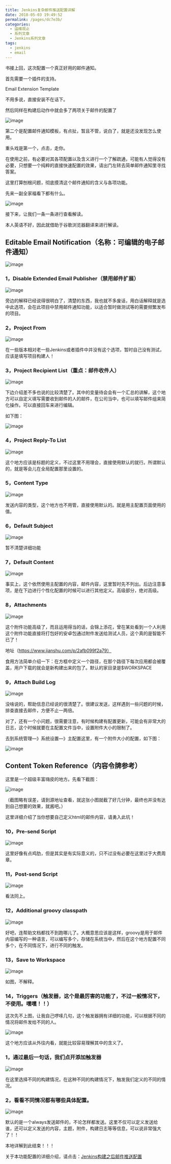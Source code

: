 ```yaml
---
title: Jenkins复杂邮件推送配置详解
date: 2018-05-03 19:49:52
permalink: /pages/dc7e3b/
categories:
  - 运维观止
  - 系列文章
  - Jenkins系列文章
tags:
  - jenkins
  - email
---
```


书接上回，这次配置一个真正好用的邮件通知。

首先需要一个插件的支持。

Email Extension Template

不用多说，直接安装不在话下。

然后同样在构建后动作中就会多了两项关于邮件的配置了

![image](https://tvax1.sinaimg.cn/large/008k1Yt0ly1grke995nd8j30dm0d2dme.jpg)

第二个是配置邮件通知模板，有点扯，暂且不管，说白了，就是还没发现怎么使用。

重头戏是第一个，点击，走你。

在使用之前，有必要对其各项配置以及含义进行一个了解疏通，可能有人觉得没有必要，只想要一个纯粹的直接快速配置的效果，请出门左转去简单邮件通知里寻找答案。

这里打算刨根问题，彻底摸清这个邮件通知的含义与各项功能。

先来一副全家福看下都有什么。

![image](https://tvax3.sinaimg.cn/large/008k1Yt0ly1grke9ef7unj30xe1go7u7.jpg)

接下来，让我们一条一条进行查看解读。

本人英语不好，因此就借助于谷歌浏览器翻译来进行解读。

## Editable Email Notification（名称：可编辑的电子邮件通知）

![image](https://tva4.sinaimg.cn/large/008k1Yt0ly1grke9me3qij30w903i42w.jpg)

### 1，Disable Extended Email Publisher（禁用邮件扩展）

![image](https://tva4.sinaimg.cn/large/008k1Yt0ly1grke9u1pt5j30w005z44t.jpg)

旁边的解释已经说得很明白了，清楚的东西，我也就不多废话，用白话解释就是选中此选项，会在此项目中禁用邮件通知功能，以适合暂时做测试等的需要频繁发布的项目。

### 2，Project From

![image](https://tva1.sinaimg.cn/large/008k1Yt0ly1grke9zza0xj30w202mju3.jpg)

在一些版本相对老一些Jenkins或者插件中并没有这个选项，暂时自己没有测试，应该是填写项目构建人！

### 3，Project Recipient List（重点：邮件收件人）

![image](https://tvax4.sinaimg.cn/large/008k1Yt0ly1grkea5jdckj30w0095n5c.jpg)

下边介绍差不多也说的比较清楚了。其中的变量待会会有一个汇总的讲解，这个地方可以自定义填写需要收到邮件的人的邮件，在公司当中，也可以填写邮件组来简化操作。可以直接回车来进行编辑。

如下图：

![image](https://tva1.sinaimg.cn/large/008k1Yt0ly1grkeacenyij30v604qq6k.jpg)

### 4，Project Reply-To List

![image](https://tvax1.sinaimg.cn/large/008k1Yt0ly1grkeai31drj30vy0857ax.jpg)

这个地方应该是标题的定义，不过这里不用理会，直接使用默认的就行。所谓默认的，就是等会儿在全局配置那里设置的。

### 5，Content Type

![image](https://tva4.sinaimg.cn/large/008k1Yt0ly1grkean73onj30vz04naeg.jpg)

发送内容的类型，这个地方也不用管，直接使用默认的。就是用主配置页面使用的值。

### 6，Default Subject

![image](https://tvax1.sinaimg.cn/large/008k1Yt0ly1grkeaswj3xj30w004laey.jpg)

暂不清楚详细功能

### 7，Default Content

![image](https://tvax2.sinaimg.cn/large/008k1Yt0ly1grkeayxx9kj30vx071afe.jpg)

事实上，这个依然使用主配置的内容，邮件内容，这里暂时先不列出。后边注意事项，是在下边进行个性化配置的时候可以进行其他定义。高级部分，绝对高级。

### 8，Attachments

![image](https://tva2.sinaimg.cn/large/008k1Yt0ly1grkeb4p8ijj30w005kwk5.jpg)

这个附件功能高级了，而且运用得当的话，会锦上添花，曾在某处看到一个人利用这个附件功能直接将打包好的安卓包通过附件发送给测试人员，这个真的是智能不已了！

地址（https://www.jianshu.com/p/2afb099f2a79）

食用方法简单介绍一下：在方框中定义一个路径，在那个路径下每次应用都会被覆盖，用户下载的就会是新构建出来的包了。默认的家目录是$WORKSPACE

### 9，Attach Build Log

![image](https://tvax4.sinaimg.cn/large/008k1Yt0ly1grkebbolzqj30w204ltco.jpg)

没啥说的，帮助信息已经说的很清楚了。很建议发送，这样遇到一些问题的时候，排查直接去邮件，方便不止一两倍。

对了，还有一个小问题，很需要注意，有时候构建有配置更新，可能会有非常大的日志，这个时候就要在主配置文件当中，设置附件大小的限制了。

去到系统管理—》系统设置—》主配置这里，有一个附件大小的配置，如下图：

![image](https://tva3.sinaimg.cn/large/008k1Yt0ly1grkebi8b60j314p04gn27.jpg)

## Content Token Reference（内容令牌参考）

这里是一个超级丰富嗨皮的地方。先看下截图：

![image](https://tvax2.sinaimg.cn/large/008k1Yt0ly1grkebrem5qj30w22m1u0y.jpg)

（截图略有误差，请到源地址查看，就这张小图就截了好几分钟，最终也并没有达到自己想要的效果，就酱吧。）

这里详细介绍了当你想要自己定义html的邮件内容，请勇入此坑！

### 10，Pre-send Script

![image](https://tvax1.sinaimg.cn/large/008k1Yt0ly1grkec0vwdaj30vy09h0zb.jpg)

这里好像有点鸡肋，但是其实是有实际意义的，只不过没有必要在这里过于大费周章。

### 11，Post-send Script

![image](https://tva1.sinaimg.cn/large/008k1Yt0ly1grkec5irjkj30w407w44p.jpg)

看法同上。

### 12，Additional groovy classpath

![image](https://tvax3.sinaimg.cn/large/008k1Yt0ly1grkecaenfmj60w508lq7p02.jpg)

好吧，连帮助文档都找不到跑哪儿了。大概意思应该是这样，groovy是用于邮件内容编写的一种语言，可以编写多个，存储在系统当中，然后在这个地方配置不同多个，在不同情况下，进行不同的触发。

### 13，Save to Workspace

![image](https://tvax2.sinaimg.cn/large/008k1Yt0ly1grkecfvu0ej30w704iwj7.jpg)

如图，不解释。

### 14，Triggers（触发器，这个是最厉害的功能了，不过一般情况下，不使用。嘿嘿！！）

这次先不上图，让我自己啰嗦几句，这个触发器拥有详细的功能，可以根据不同的情况将邮件发给不同的人。

![image](https://tva3.sinaimg.cn/large/008k1Yt0ly1grkeckwmbyj30vy0zt7ng.jpg)

这个地方应该从外往内看，就能比较容易理解其中的含义了。

### 1，通过最后一句话，我们点开添加触发器

![image](https://tvax4.sinaimg.cn/large/008k1Yt0ly1grkecq5i9bj308z0jj792.jpg)

在这里选择不同的构建情况，在这种不同的构建情况下，触发我们定义的不同的情况。

### 2，看看不同情况都有哪些具体配置。

![image](https://tvax3.sinaimg.cn/large/008k1Yt0ly1grkecww2o3j30pp0kbaki.jpg)

默认的是一个always发送邮件的，不论怎样都发送。这里不仅可以定义发送给谁，还可以定义发送的内容，主题，附件，构建日志等等信息，可以说非常强大了！！

本地详解到此结束！！！

关于本功能配置的详细介绍，请点击：[Jenkins构建之后邮件推送配置](http://www.eryajf.net/374.html)
